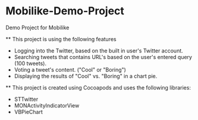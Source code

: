 Mobilike-Demo-Project
=====================

Demo Project for Mobilike


** This project is using the following features 

- Logging into the Twitter, based on the built in user's Twitter account.
- Searching tweets that contains URL's based on the user's entered query (100 tweets).
- Voting a tweet's content. ("Cool" or "Boring")
- Displaying the results of "Cool" vs. "Boring" in a chart pie.

** This project is created using Cocoapods and uses the following libraries:

- STTwitter
- MONActivityIndicatorView
- VBPieChart
